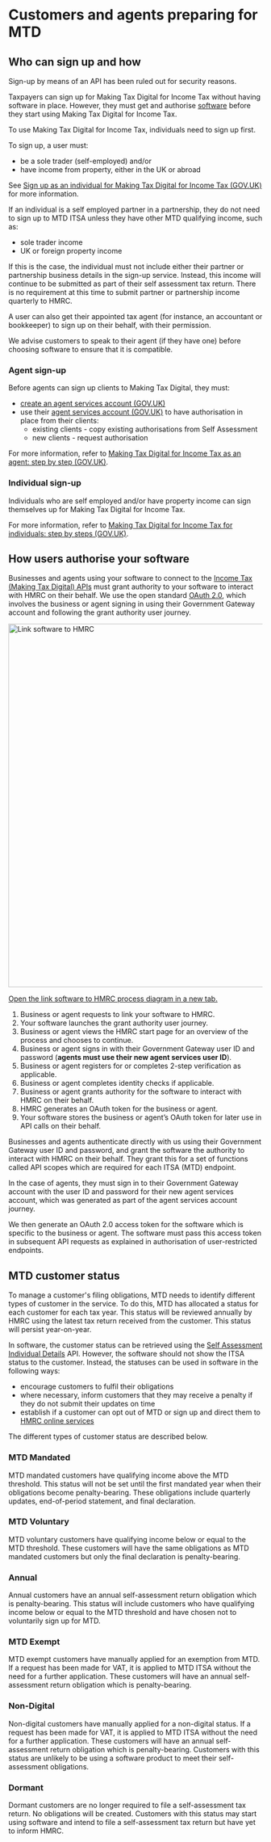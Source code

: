 # Customers and agents preparing for MTD

## Who can sign up and how

Sign-up by means of an API has been ruled out for security reasons.

Taxpayers can sign up for Making Tax Digital for Income Tax without having software in place. However, they must get and authorise [software](/guides/income-tax-mtd-end-to-end-service-guide/documentation/how-to-integrate.html#software-choices) before they start using Making Tax Digital for Income Tax.

To use Making Tax Digital for Income Tax, individuals need to sign up first.

To sign up, a user must:

- be a sole trader (self-employed) and/or
- have income from property, either in the UK or abroad

See [Sign up as an individual for Making Tax Digital for Income Tax (GOV.UK)](https://www.gov.uk/guidance/sign-up-your-business-for-making-tax-digital-for-income-tax) for more information.

If an individual is a self employed partner in a partnership, they do not need to sign up to MTD ITSA unless they have other MTD qualifying income, such as:

- sole trader income
- UK or foreign property income

If this is the case, the individual must not include either their partner or partnership business details in the sign-up service. Instead, this income will continue to be submitted as part of their self assessment tax return.  There is no requirement at this time to submit partner or partnership income quarterly to HMRC.

A user can also get their appointed tax agent (for instance, an accountant or bookkeeper) to sign up on their behalf, with their permission.

We advise customers to speak to their agent (if they have one) before choosing software to ensure that it is compatible.

### Agent sign-up

Before agents can sign up clients to Making Tax Digital, they must:

- [create an agent services account (GOV.UK)](https://www.gov.uk/guidance/get-an-hmrc-agent-services-account)
- use their [agent services account (GOV.UK)](https://www.gov.uk/guidance/sign-in-to-your-agent-services-account) to have authorisation in place from their clients:
  - existing clients - copy existing authorisations from Self Assessment
  - new clients - request authorisation

For more information, refer to [Making Tax Digital for Income Tax as an agent: step by step (GOV.UK)](https://www.gov.uk/government/collections/making-tax-digital-for-income-tax-as-an-agent-step-by-step).

### Individual sign-up

Individuals who are self employed and/or have property income can sign themselves up for Making Tax Digital for Income Tax.

For more information, refer to [Making Tax Digital for Income Tax for individuals: step by steps (GOV.UK)](https://www.gov.uk/government/collections/making-tax-digital-for-income-tax-for-businesses-step-by-step).

## How users authorise your software

Businesses and agents using your software to connect to the [Income Tax (Making Tax Digital) APIs](/api-documentation/docs/api?filter=income-tax-mtd) must grant authority to your software to interact with HMRC on their behalf. We use the open standard [OAuth 2.0](https://oauth.net/2/), which involves the business or agent signing in using their Government Gateway account and following the grant authority user journey.

<a href="figures/link-software-to-hmrc.svg" target="blank"><img src="figures/link-software-to-hmrc.svg" alt="Link software to HMRC" style="width:720px;" /></a>

[Open the link software to HMRC process diagram in a new tab.](/guides/vat-mtd-end-to-end-service-guide/documentation/figures/link-software-to-hmrc.svg)

1.	Business or agent requests to link your software to HMRC.
2.	Your software launches the grant authority user journey.
3.	Business or agent views the HMRC start page for an overview of the process and chooses to continue.
4.	Business or agent signs in with their Government Gateway user ID and password (**agents must use their new agent services user ID**).
5.	Business or agent registers for or completes 2-step verification as applicable.
6.	Business or agent completes identity checks if applicable.
7.	Business or agent grants authority for the software to interact with HMRC on their behalf.
8.	HMRC generates an OAuth token for the business or agent.
9.	Your software stores the business or agent’s OAuth token for later use in API calls on their behalf.

Businesses and agents authenticate directly with us using their Government Gateway user ID and password, and grant the software the authority to interact with HMRC on their behalf. They grant this for a set of functions called API scopes which are required for each ITSA (MTD) endpoint.

In the case of agents, they must sign in to their Government Gateway account with the user ID and password for their new agent services account, which was generated as part of the agent services account journey.

We then generate an OAuth 2.0 access token for the software which is specific to the business or agent. The software must pass this access token in subsequent API requests as explained in authorisation of user-restricted endpoints.

## MTD customer status

To manage a customer's filing obligations, MTD needs to identify different types of customer in the service. To do this, MTD has allocated a status for each customer for each tax year. This status will be reviewed annually by HMRC using the latest tax return received from the customer. This status will persist year-on-year. 

In software, the customer status can be retrieved using the [Self Assessment Individual Details](/api-documentation/docs/api/service/self-assessment-individual-details-api/) API. However, the software should not show the ITSA status to the customer. Instead, the statuses can be used in software in the following ways: 

- encourage customers to fulfil their obligations 
- where necessary, inform customers that they may receive a penalty if they do not submit their updates on time
- establish if a customer can opt out of MTD or sign up and direct them to [HMRC online services](/guides/income-tax-mtd-end-to-end-service-guide/documentation/tasks-outside-mtd-software.html#hmrc-online-services) 

The different types of customer status are described below.

### MTD Mandated

MTD mandated customers have qualifying income above the MTD threshold. This status will not be set until the first mandated year when their obligations become penalty-bearing. These obligations include quarterly updates, end-of-period statement, and final declaration. 

### MTD Voluntary

MTD voluntary customers have qualifying income below or equal to the MTD threshold. These customers will have the same obligations as MTD mandated customers but only the final declaration is penalty-bearing. 

### Annual

Annual customers have an annual self-assessment return obligation which is penalty-bearing. This status will include customers who have qualifying income below or equal to the MTD threshold and have chosen not to voluntarily sign up for MTD. 

### MTD Exempt

MTD exempt customers have manually applied for an exemption from MTD. If a request has been made for VAT, it is applied to MTD ITSA without the need for a further application. These customers will have an annual self-assessment return obligation which is penalty-bearing.  

### Non-Digital

Non-digital customers have manually applied for a non-digital status. If a request has been made for VAT, it is applied to MTD ITSA without the need for a further application.  These customers will have an annual self-assessment return obligation which is penalty-bearing. Customers with this status are unlikely to be using a software product to meet their self-assessment obligations. 

### Dormant

Dormant customers are no longer required to file a self-assessment tax return. No obligations will be created. Customers with this status may start using software and intend to file a self-assessment tax return but have yet to inform HMRC.
